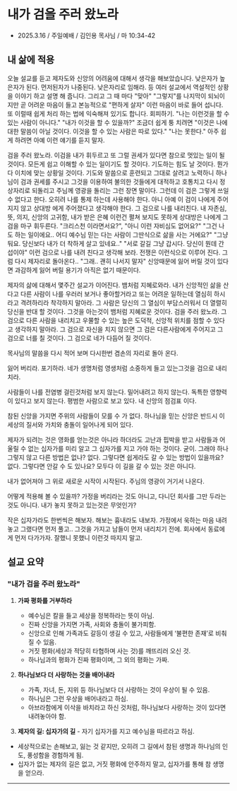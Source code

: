 # 내가 검을 주러 왔노라
* 2025.3.16 / 주일예배 / 김인용 목사님 / 마 10:34-42

## 내 삶에 적용
오늘 설교를 듣고 제자도와 신앙의 어려움에 대해서 생각을 해보았습니다. 낮은자가 높은자가 된다. 먼저된자가 나중된다. 낮은자리로 임해라. 등 여러 설교에서 역설적인 상황을 이야기 하고 설명 해 줍니다. 그리고 그 때 마다 "맞아" "그렇지"를 나지막이 되뇌이지만 곧 어려운 마음이 들고 본능적으로 "편하게 살자" 이런 마음이 바로 들어 섭니다. 또 이럴때 쉽게 처리 하는 법에 익숙해져 있기도 합니다. 회피하기. "나는 이런것을 할 수 있는 사람이 아니다." "내가 이것을 할 수 있을까?" 조금더 쉽게 퉁 치려면 "이것은 나에 대한 말씀이 아닐 것이다. 이것을 할 수 있는 사람은 따로 있다." "나는 못한다." 아주 쉽게 하려면 아예 이런 얘기를 듣지 말자. 

검을 주러 왔노라. 이검을 내가 휘두르고 또 그럴 권세가 있다면 참으로 멋있는 일이 될것이다. 모든게 쉽고 이해할 수 있는 일이기도 할 것이다. 기도하는 힘도 날 것이다. 뭔가 다 이치에 맞는 상황일 것이다. 기도와 말씀으로 훈련되고 그대로 살려고 노력하니 하나님이 검과 권세를 주시고 그것을 이용하여 불의한 것들에게 대적하고 호통치고 다시 정상자리로 되돌리고 주님께 영광을 돌리는 그런 장면 말이다. 그런데 이 검은 그렇게 쓰일 수 없다고 한다. 오히려 나를 통제 하는데 사용해야 한다. 아니 아예 이 검이 나에게 주어지지 않고 상대방 에게 주어졌다고 생각해야 한다. 그 검으로 나를 내리친다. 내 자존심, 뜻, 의지, 신앙의 고귀함, 내가 받은 은혜 이런건 펼쳐 보지도 못하게 상대방은 나에게 그 검을 마구 휘두른다. "크리스천 이라면서요?", "아니 이런 자비심도 없어요?" "그건 나도 하는 일이에요.. 어디 예수님 믿는 다는 사람이 그딴식으로 삶을 사는 거에요?" "그냥 둬요. 당신보다 내가 더 착하게 살고 있네요.." "서로 갈길 그냥 갑시다. 당신이 뭔데 간섭이야" 이런 검으로 나를 내려 친다고 생각해 보라. 전쟁은 이런식으로 이루어 진다. 그럼 다시 제자리로 돌아온다.. "그래.. 괜히 나서지 말자" 신앙때문에 잃어 버릴 것이 있다면 과감하게 잃어 버릴 용기가 아직은 없기 때문이다. 

제자의 삶에 대해서 몇주간 설교가 이어진다. 뱀처럼 지혜로와라. 내가 신앙적인 삶을 산다고 다른 사람이 나를 우러러 보거나 좋아할거라고 또는 어려운 일하는데 열심히 하시라고 격려하리라 착각하지 말아라. 그 사람은 당신의 그 열심이 부담스러워서 더 열렬히 당신을 반대 할 것이다. 그것을 아는것이 뱀처럼 지혜로운 것이다. 검을 주러 왔노라. 그 검으로 다른 사람을 내리치고 우쭐할 수 있는 높은 도덕적, 신앙적 위치를 점할 수 있다고 생각하지 말아라. 그 검으로 자신을 치지 않으면 그 검은 다른사람에게 주어지고 그 검으로 너를 칠 것이다. 그 검으로 네가 다듬어 질 것이다. 


목사님의 말씀을 다시 적어 보며 다시한번 겸손의 자리로 돌아 온다.

잃어 버리라. 포기하라. 네가 생명처럼 영생처럼 소중하게 들고 있는그것을 검으로 내리치라. 

사람들이 나를 전염병 걸린것처럼 보지 않는다. 밀어내려고 하지 않는다. 독특한 영향력이 있다고 보지 않는다. 평범한 사람으로 보고 있다. 내 신앙의 점검표 이다. 

참된 신앙을 가지면 주위의 사람들이 모를 수 가 없다. 하나님을 믿는 신앙은 반드시 이 세상의 질서와 가치와 충돌이 일어나게 되어 있다. 

제자가 되려는 것은 영화를 얻는것은 아니라 하더라도 고난과 핍박을 받고 사람들과 어울릴 수 없는 십자가를 미리 알고 그 십자가를 지고 가야 하는 것이다. 굳이. 그래야 하나 그렇지 않고 다른 방법은 없나? 없다. 그렇다면 쉽게라도 갈 수 있는 방법이 있을까요? 없다. 그렇다면 안갈 수 도 있나요? 모두다 이 길을 갈 수 있는 것은 아니다.  

내가 없어져야 그 위로 새로운 시작이 시작된다. 주님의 영광이 거기서 나온다. 

어떻게 적용해 볼 수 있을까? 가정을 버리라는 것도 아니고, 다니던 회사를 그만 두라는 것도 아니다. 내가 놓지 못하고 있는것은 무엇인가? 

작은 십자가라도 한번씩은 해보자. 해보는 흉내라도 내보자. 
가정에서 욱하는 마음 내려 놓고 그랬다면 먼저 풀고.. 그것을 가지고 남들이 먼저 내리치기 전에. 
회사에서 동료에게 먼저 다가가자. 잘했니 못했니 이런것 따지지 말고. 



## 설교 요약
### **"내가 검을 주러 왔노라"**
   1. **가짜 평화를 거부하라**
      - 예수님은 칼을 들고 세상을 정복하라는 뜻이 아님.
      - 진짜 신앙을 가지면 가족, 사회와 충돌이 불가피함.
      - 신앙으로 인해 가족과도 갈등이 생길 수 있고, 사람들에게 ‘불편한 존재’로 비춰질 수 있음.
      - 거짓 평화(세상과 적당히 타협하며 사는 것)를 깨뜨리러 오신 것.
      - 하나님과의 평화가 진짜 평화이며, 그 외의 평화는 가짜.

   2. **하나님보다 더 사랑하는 것을 배어내라**
      - 가족, 자녀, 돈, 지위 등 하나님보다 더 사랑하는 것이 우상이 될 수 있음.
      - 하나님은 그런 우상을 배어내라고 하심.
      - 아브라함에게 이삭을 바치라고 하신 것처럼, 하나님보다 사랑하는 것이 있다면 내려놓아야 함.

   3. **제자의 길: 십자가의 길**
    - 자기 십자가를 지고 예수님을 따르라고 하심.
   - 세상적으로는 손해보고, 잃는 것 같지만, 오히려 그 길에서 참된 생명과 하나님의 인도, 풍성함을 경험하게 됨.
   - 십자가 없는 제자의 길은 없고, 거짓 평화에 안주하지 말고, 십자가를 통해 참 생명을 얻으라.


---




